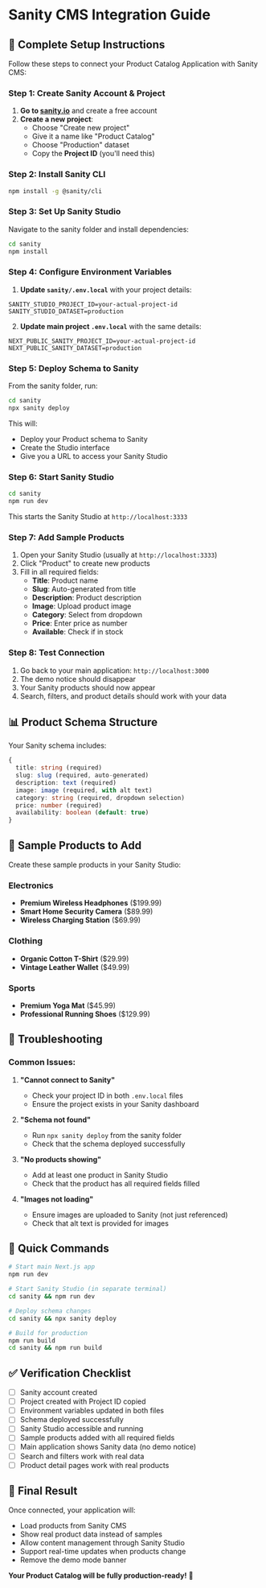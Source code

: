 # Sanity CMS Integration Guide

## 🚀 Complete Setup Instructions

Follow these steps to connect your Product Catalog Application with Sanity CMS:

### Step 1: Create Sanity Account & Project

1. **Go to [sanity.io](https://sanity.io)** and create a free account
2. **Create a new project**:
   - Choose "Create new project"
   - Give it a name like "Product Catalog"
   - Choose "Production" dataset
   - Copy the **Project ID** (you'll need this)

### Step 2: Install Sanity CLI

```bash
npm install -g @sanity/cli
```

### Step 3: Set Up Sanity Studio

Navigate to the sanity folder and install dependencies:

```bash
cd sanity
npm install
```

### Step 4: Configure Environment Variables

1. **Update `sanity/.env.local`** with your project details:
```env
SANITY_STUDIO_PROJECT_ID=your-actual-project-id
SANITY_STUDIO_DATASET=production
```

2. **Update main project `.env.local`** with the same details:
```env
NEXT_PUBLIC_SANITY_PROJECT_ID=your-actual-project-id
NEXT_PUBLIC_SANITY_DATASET=production
```

### Step 5: Deploy Schema to Sanity

From the sanity folder, run:

```bash
cd sanity
npx sanity deploy
```

This will:
- Deploy your Product schema to Sanity
- Create the Studio interface
- Give you a URL to access your Sanity Studio

### Step 6: Start Sanity Studio

```bash
cd sanity
npm run dev
```

This starts the Sanity Studio at `http://localhost:3333`

### Step 7: Add Sample Products

1. Open your Sanity Studio (usually at `http://localhost:3333`)
2. Click "Product" to create new products
3. Fill in all required fields:
   - **Title**: Product name
   - **Slug**: Auto-generated from title
   - **Description**: Product description
   - **Image**: Upload product image
   - **Category**: Select from dropdown
   - **Price**: Enter price as number
   - **Available**: Check if in stock

### Step 8: Test Connection

1. Go back to your main application: `http://localhost:3000`
2. The demo notice should disappear
3. Your Sanity products should now appear
4. Search, filters, and product details should work with your data

## 📊 Product Schema Structure

Your Sanity schema includes:

```typescript
{
  title: string (required)
  slug: slug (required, auto-generated)
  description: text (required)
  image: image (required, with alt text)
  category: string (required, dropdown selection)
  price: number (required)
  availability: boolean (default: true)
}
```

## 🎯 Sample Products to Add

Create these sample products in your Sanity Studio:

### Electronics
- **Premium Wireless Headphones** ($199.99)
- **Smart Home Security Camera** ($89.99)
- **Wireless Charging Station** ($69.99)

### Clothing
- **Organic Cotton T-Shirt** ($29.99)
- **Vintage Leather Wallet** ($49.99)

### Sports
- **Premium Yoga Mat** ($45.99)
- **Professional Running Shoes** ($129.99)

## 🔧 Troubleshooting

### Common Issues:

1. **"Cannot connect to Sanity"**
   - Check your project ID in both `.env.local` files
   - Ensure the project exists in your Sanity dashboard

2. **"Schema not found"**
   - Run `npx sanity deploy` from the sanity folder
   - Check that the schema deployed successfully

3. **"No products showing"**
   - Add at least one product in Sanity Studio
   - Check that the product has all required fields filled

4. **"Images not loading"**
   - Ensure images are uploaded to Sanity (not just referenced)
   - Check that alt text is provided for images

## 🚀 Quick Commands

```bash
# Start main Next.js app
npm run dev

# Start Sanity Studio (in separate terminal)
cd sanity && npm run dev

# Deploy schema changes
cd sanity && npx sanity deploy

# Build for production
npm run build
cd sanity && npm run build
```

## ✅ Verification Checklist

- [ ] Sanity account created
- [ ] Project created with Project ID copied
- [ ] Environment variables updated in both files
- [ ] Schema deployed successfully
- [ ] Sanity Studio accessible and running
- [ ] Sample products added with all required fields
- [ ] Main application shows Sanity data (no demo notice)
- [ ] Search and filters work with real data
- [ ] Product detail pages work with real products

## 🎯 Final Result

Once connected, your application will:
- Load products from Sanity CMS
- Show real product data instead of samples
- Allow content management through Sanity Studio
- Support real-time updates when products change
- Remove the demo mode banner

**Your Product Catalog will be fully production-ready!** 🎉